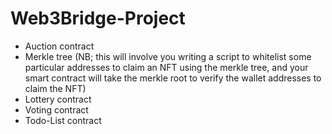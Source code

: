 # Web3Bridge-Project
- Auction contract
- Merkle tree (NB; this will involve you writing a script to whitelist some particular addresses to claim an NFT using the merkle tree, and your smart contract will take the merkle root to verify the wallet addresses to claim the NFT)
- Lottery contract
- Voting contract 
- Todo-List contract
